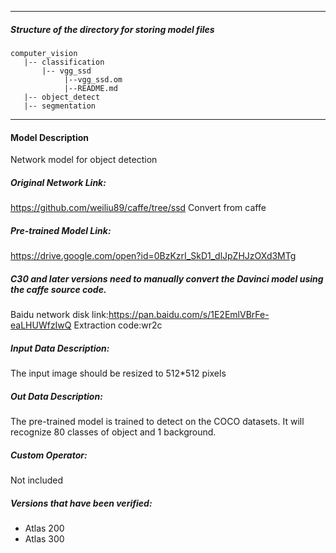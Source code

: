 *******************************************************************************
##### Structure of the directory for storing model files
```
computer_vision
   |-- classification
       |-- vgg_ssd
            |--vgg_ssd.om
            |--README.md
   |-- object_detect
   |-- segmentation
```
*******************************************************************************

#### Model Description

Network model for object detection

##### Original Network Link:

https://github.com/weiliu89/caffe/tree/ssd
Convert from caffe

##### Pre-trained Model Link:

https://drive.google.com/open?id=0BzKzrI_SkD1_dlJpZHJzOXd3MTg

##### C30 and later versions need to manually convert the Davinci model using the caffe source code.
Baidu network disk link:https://pan.baidu.com/s/1E2EmlVBrFe-eaLHUWfzIwQ
Extraction code:wr2c

##### Input Data Description:

The input image should be resized to 512*512 pixels

##### Out Data Description:

The pre-trained model is trained to detect on the COCO datasets. It will recognize 80 classes of object and 1 background.

##### Custom Operator:

Not included

##### Versions that have been verified: 

- Atlas 200
- Atlas 300
